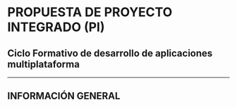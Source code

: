 # PROPUESTA DE PROYECTO INTEGRADO (PI) 
## Ciclo Formativo de desarrollo de aplicaciones multiplataforma 
___________
## INFORMACIÓN GENERAL
